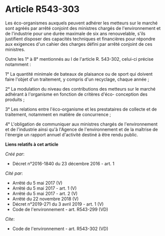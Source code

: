 # Article R543-303

Les éco-organismes auxquels peuvent adhérer les metteurs sur le marché sont agréés par arrêté conjoint des ministres chargés
de l'environnement et de l'industrie pour une durée maximale de six ans renouvelable, s'ils justifient disposer des capacités
techniques et financières pour répondre aux exigences d'un cahier des charges défini par arrêté conjoint de ces ministres.

Outre les 1° à 8° mentionnés au I de l'article R. 543-302, celui-ci précise notamment :

1° La quantité minimale de bateaux de plaisance ou de sport qui doivent faire l'objet d'un traitement, y compris d'un
recyclage, chaque année ;

2° La modulation du niveau des contributions des metteurs sur le marché adhérant à l'organisme en fonction de critères d'éco-
conception des produits ;

3° Les relations entre l'éco-organisme et les prestataires de collecte et de traitement, notamment en matière de
concurrence ;

4° L'obligation de communiquer aux ministres chargés de l'environnement et de l'industrie ainsi qu'à l'Agence de
l'environnement et de la maîtrise de l'énergie un rapport annuel d'activité destiné à être rendu public.

**Liens relatifs à cet article**

_Créé par_:

  - Décret n°2016-1840 du 23 décembre 2016 - art. 1

_Cité par_:

  - Arrêté du 5 mai 2017 (V)
  - Arrêté du 5 mai 2017 - art. 1 (V)
  - Arrêté du 5 mai 2017 - art. 2 (V)
  - Arrêté du 22 novembre 2018 (V)
  - Décret n°2019-271 du 3 avril 2019 - art. 1 (V)
  - Code de l'environnement - art. R543-299 (VD)

_Cite_:

  - Code de l'environnement - art. R543-302 (VD)
